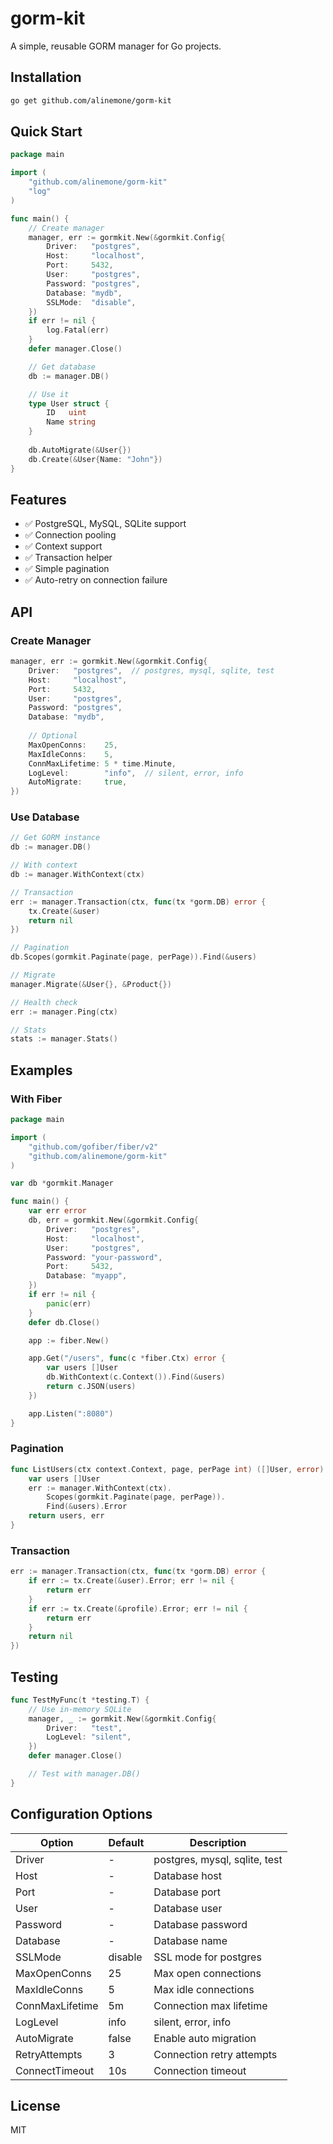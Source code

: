 # gorm-kit

A simple, reusable GORM manager for Go projects.

## Installation

```bash
go get github.com/alinemone/gorm-kit
```

## Quick Start

```go
package main

import (
    "github.com/alinemone/gorm-kit"
    "log"
)

func main() {
    // Create manager
    manager, err := gormkit.New(&gormkit.Config{
        Driver:   "postgres",
        Host:     "localhost",
        Port:     5432,
        User:     "postgres",
        Password: "postgres",
        Database: "mydb",
        SSLMode:  "disable",
    })
    if err != nil {
        log.Fatal(err)
    }
    defer manager.Close()

    // Get database
    db := manager.DB()

    // Use it
    type User struct {
        ID   uint
        Name string
    }
    
    db.AutoMigrate(&User{})
    db.Create(&User{Name: "John"})
}
```

## Features

- ✅ PostgreSQL, MySQL, SQLite support
- ✅ Connection pooling
- ✅ Context support
- ✅ Transaction helper
- ✅ Simple pagination
- ✅ Auto-retry on connection failure

## API

### Create Manager

```go
manager, err := gormkit.New(&gormkit.Config{
    Driver:   "postgres",  // postgres, mysql, sqlite, test
    Host:     "localhost",
    Port:     5432,
    User:     "postgres",
    Password: "postgres",
    Database: "mydb",
    
    // Optional
    MaxOpenConns:    25,
    MaxIdleConns:    5,
    ConnMaxLifetime: 5 * time.Minute,
    LogLevel:        "info",  // silent, error, info
    AutoMigrate:     true,
})
```

### Use Database

```go
// Get GORM instance
db := manager.DB()

// With context
db := manager.WithContext(ctx)

// Transaction
err := manager.Transaction(ctx, func(tx *gorm.DB) error {
    tx.Create(&user)
    return nil
})

// Pagination
db.Scopes(gormkit.Paginate(page, perPage)).Find(&users)

// Migrate
manager.Migrate(&User{}, &Product{})

// Health check
err := manager.Ping(ctx)

// Stats
stats := manager.Stats()
```

## Examples

### With Fiber

```go
package main

import (
    "github.com/gofiber/fiber/v2"
    "github.com/alinemone/gorm-kit"
)

var db *gormkit.Manager

func main() {
	var err error
	db, err = gormkit.New(&gormkit.Config{
		Driver:   "postgres",
		Host:     "localhost",
		User:     "postgres",
		Password: "your-password",
		Port:     5432,
		Database: "myapp",
	})
	if err != nil {
		panic(err)
	}
	defer db.Close()

	app := fiber.New()

	app.Get("/users", func(c *fiber.Ctx) error {
		var users []User
		db.WithContext(c.Context()).Find(&users)
		return c.JSON(users)
	})

	app.Listen(":8080")
}

```

### Pagination

```go
func ListUsers(ctx context.Context, page, perPage int) ([]User, error) {
    var users []User
    err := manager.WithContext(ctx).
        Scopes(gormkit.Paginate(page, perPage)).
        Find(&users).Error
    return users, err
}
```

### Transaction

```go
err := manager.Transaction(ctx, func(tx *gorm.DB) error {
    if err := tx.Create(&user).Error; err != nil {
        return err
    }
    if err := tx.Create(&profile).Error; err != nil {
        return err
    }
    return nil
})
```

## Testing

```go
func TestMyFunc(t *testing.T) {
    // Use in-memory SQLite
    manager, _ := gormkit.New(&gormkit.Config{
        Driver:   "test",
        LogLevel: "silent",
    })
    defer manager.Close()

    // Test with manager.DB()
}
```

## Configuration Options

| Option | Default | Description |
|--------|---------|-------------|
| Driver | - | postgres, mysql, sqlite, test |
| Host | - | Database host |
| Port | - | Database port |
| User | - | Database user |
| Password | - | Database password |
| Database | - | Database name |
| SSLMode | disable | SSL mode for postgres |
| MaxOpenConns | 25 | Max open connections |
| MaxIdleConns | 5 | Max idle connections |
| ConnMaxLifetime | 5m | Connection max lifetime |
| LogLevel | info | silent, error, info |
| AutoMigrate | false | Enable auto migration |
| RetryAttempts | 3 | Connection retry attempts |
| ConnectTimeout | 10s | Connection timeout |

## License

MIT
